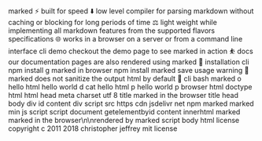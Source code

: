 marked ⚡ built for speed ⬇️ low level compiler for parsing markdown without caching or blocking for long periods of time ⚖️ light weight while implementing all markdown features from the supported flavors specifications 🌐 works in a browser on a server or from a command line interface cli demo checkout the demo page to see marked in action ⛹️ docs our documentation pages are also rendered using marked 💯 installation cli npm install g marked in browser npm install marked save usage warning 🚨 marked does not sanitize the output html by default 🚨 cli bash marked o hello html hello world d cat hello html p hello world p browser html doctype html html head meta charset utf 8 title marked in the browser title head body div id content div script src https cdn jsdelivr net npm marked marked min js script script document getelementbyid content innerhtml marked marked in the browser\n\nrendered by marked script body html license copyright c 2011 2018 christopher jeffrey mit license